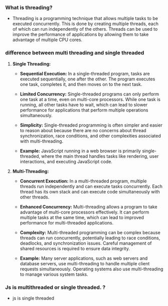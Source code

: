 ### What is threading?

- Threading is a programming technique that allows multiple tasks to be executed concurrently. This is done by creating multiple threads, each of which can run independently of the others. Threads can be used to improve the performance of applications by allowing them to take advantage of multiple CPU cores.

### difference between multi threading and single threaded

1. **Single Threading:**

   - **Sequential Execution:** In a single-threaded program, tasks are executed sequentially, one after the other. The program executes one task, completes it, and then moves on to the next task.

   - **Limited Concurrency:** Single-threaded programs can only perform one task at a time, even on multi-core processors. While one task is running, all other tasks have to wait, which can lead to slower performance for applications that perform multiple operations simultaneously.

   - **Simplicity:** Single-threaded programming is often simpler and easier to reason about because there are no concerns about thread synchronization, race conditions, and other complexities associated with multi-threading.

   - **Example:** JavaScript running in a web browser is primarily single-threaded, where the main thread handles tasks like rendering, user interactions, and executing JavaScript code.

2. **Multi-Threading:**

   - **Concurrent Execution:** In a multi-threaded program, multiple threads run independently and can execute tasks concurrently. Each thread has its own stack and can execute code simultaneously with other threads.

   - **Enhanced Concurrency:** Multi-threading allows a program to take advantage of multi-core processors effectively. It can perform multiple tasks at the same time, which can lead to improved performance for multi-threaded applications.

   - **Complexity:** Multi-threaded programming can be complex because threads can run concurrently, potentially leading to race conditions, deadlocks, and synchronization issues. Careful management of shared resources is required to ensure data integrity.

   - **Example:** Many server applications, such as web servers and database servers, use multi-threading to handle multiple client requests simultaneously. Operating systems also use multi-threading to manage various system tasks.

### Js is multithreaded or single threaded. ?

- js is single threaded
